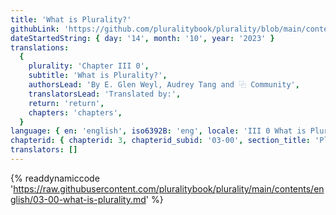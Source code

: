 ```yaml
---
title: 'What is Plurality?'
githubLink: 'https://github.com/pluralitybook/plurality/blob/main/contents/english/03-00-a-view-from-yu-shan.md'
dateStartedString: { day: '14', month: '10', year: '2023' }
translations:
  {
    plurality: 'Chapter III 0',
    subtitle: 'What is Plurality?',
    authorsLead: 'By E. Glen Weyl, Audrey Tang and ⿻ Community',
    translatorsLead: 'Translated by:',
    return: 'return',
    chapters: 'chapters',
  }
language: { en: 'english', iso6392B: 'eng', locale: 'III 0 What is Plurality?' }
chapterid: { chapterid: 3, chapterid_subid: '03-00', section_title: 'Plurality' }
translators: []
---
```

{% readdynamiccode 'https://raw.githubusercontent.com/pluralitybook/plurality/main/contents/english/03-00-what-is-plurality.md' %}
